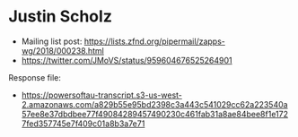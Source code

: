 # Justin Scholz

* Mailing list post: <https://lists.zfnd.org/pipermail/zapps-wg/2018/000238.html>
* https://twitter.com/JMoVS/status/959604676525264901

Response file:

* https://powersoftau-transcript.s3-us-west-2.amazonaws.com/a829b55e95bd2398c3a443c541029cc62a223540a57ee8e37dbdbee77f49084289457490230c461fab31a8ae84bee8f1e1727fed357745e7f409c01a8b3a7e71
